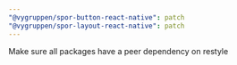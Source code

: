 ```yaml
---
"@vygruppen/spor-button-react-native": patch
"@vygruppen/spor-layout-react-native": patch
---
```


Make sure all packages have a peer dependency on restyle
